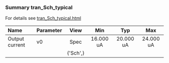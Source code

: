 ### Summary tran_Sch_typical

For details see <a href='tran_Sch_typical.html'>tran_Sch_typical.html</a>

|**Name**|**Parameter**|**View**|**Min** | **Typ** | **Max**|
|:---|:---|:---:|:---:|:---:|:---:|
|Output current|v0 | Spec | 16.000 uA | 20.000 uA | 24.000 uA |
| | | ('Sch',)| |  |  |
